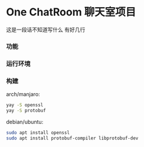 # One ChatRoom 聊天室项目
这是一段话不知道写什么
有好几行
### 功能
### 运行环境
### 构建
arch/manjaro:
~~~sh
yay -S openssl
yay -S protobuf
~~~
debian/ubuntu:
~~~sh
sudo apt install openssl
sudo apt install protobuf-compiler libprotobuf-dev
~~~
